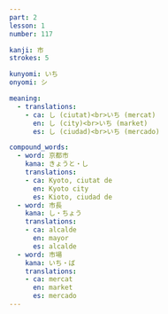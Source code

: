 ```yaml
---
part: 2
lesson: 1
number: 117

kanji: 市
strokes: 5

kunyomi: いち
onyomi: シ

meaning:
  - translations:
    - ca: し (ciutat)<br>いち (mercat)
      en: し (city)<br>いち (market)
      es: し (ciudad)<br>いち (mercado)

compound_words:
  - word: 京都市
    kana: きょうと・し
    translations:
    - ca: Kyoto, ciutat de
      en: Kyoto city
      es: Kioto, ciudad de
  - word: 市長
    kana: し・ちょう
    translations:
    - ca: alcalde
      en: mayor
      es: alcalde
  - word: 市場
    kana: いち・ば
    translations:
    - ca: mercat
      en: market
      es: mercado
---
```


